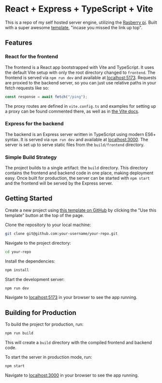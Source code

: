# React + Express + TypeScript + Vite

This is a repo of my self hosted server engine, utilizing the [Rasberry pi](https://github.com/ChrisForti/self-hosting-on-raspi). Built with a super awesome [template](https://github.com/kensonjohnson/react-express-vite-template), "incase you missed the link up top".

## Features

### React for the frontend

The frontend is a React app bootstrapped with Vite and TypeScript.
It uses the default Vite setup with only the root directory changed to `frontend`.
The frontend is served via `npm run dev` and available at [localhost:5173](http://localhost:5173).
Requests are proxied to the backend server, so you can just use relative paths in your fetch requests like so:

```ts
const response = await fetch("/ping");
```

The proxy routes are defined in `vite.config.ts` and examples for setting up a proxy can be found commented there, as well as in [the Vite docs](https://vitejs.dev/config/server-options.html#server-proxy).

### Express for the backend

The backend is an Express server written in TypeScript using modern ES6+ syntax.
It is served via `npm run dev` and available at [localhost:3000](http://localhost:3000).
The server is set up to serve static files from the `build/frontend` directory.

### Simple Build Strategy

The project builds to a single artifact: the `build` directory.
This directory contains the frontend and backend code in one place, making deployment easy.
Once built for production, the server can be started with `npm start` and the frontend will be served by the Express server.

## Getting Started

Create a new project using [this template on GitHub](https://github.com/kensonjohnson/react-express-vite-templat) by clicking the "Use this template" button at the top of the page.

Clone the repository to your local machine:

```sh
git clone git@github.com:your-username/your-repo.git
```

Navigate to the project directory:

```sh
cd your-repo
```

Install the dependencies:

```sh
npm install
```

Start the development server:

```sh
npm run dev
```

Navigate to [localhost:5173](http://localhost:5173) in your browser to see the app running.

## Building for Production

To build the project for production, run:

```sh
npm run build
```

This will create a `build` directory with the compiled frontend and backend code.

To start the server in production mode, run:

```sh
npm start
```

Navigate to [localhost:3000](http://localhost:3000) in your browser to see the app running.
